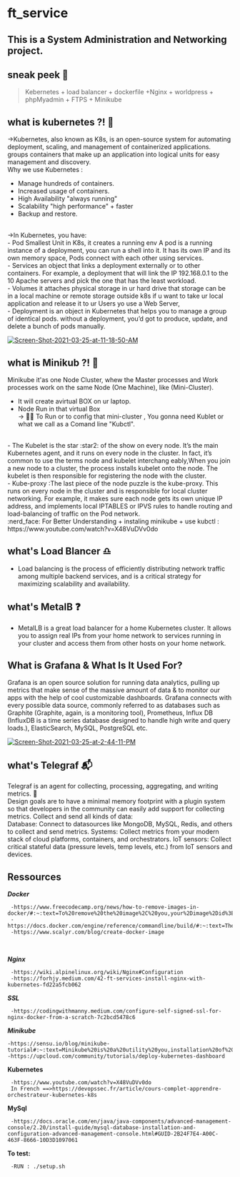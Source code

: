 # ft_service
## This is a System Administration and Networking project.

 ## sneak peek :monocle_face:
  > Kebernetes + load balancer + dockerfile +Nginx + worldpress + phpMyadmin + FTPS + Minikube

 ## what is kubernetes ?! :thinking:
→Kubernetes, also known as K8s, is an open-source system for automating deployment, scaling, and management of containerized applications. groups containers that make up an application into logical units for easy management and discovery.
<br>
Why we use Kubernetes : 
<br>
- Manage hundreds of containers.
- Increased usage of containers.
- High Availability "always running"
- Scalability "high performance" + faster
- Backup and restore.
 <br>
→In Kubernetes, you have:
 <br>
- Pod Smallest Unit in K8s, it creates a running env A pod is a running instance of a deployment, you can run a shell into it. It has its own IP       and its own memory space, Pods connect with each other using services.
 <br>
  - Services an object that links a deployment externally or to other containers. For example, a deployment that will link the IP 192.168.0.1 to the 10 Apache servers and pick the one that has the least workload.
<br>
- Volumes it attaches physical storage in ur hard drive that storage can be in a local machine or remote storage  outside k8s
if u want to take ur local application and release it to ur Users yo use a Web Server,
<br>
- Deployment is an object in Kubernetes that helps you to manage a group of identical pods. without a deployment, you’d got to produce, update, and delete a bunch of pods manually.

<a href="https://ibb.co/QF0PGPN"><img src="https://i.ibb.co/PZkc8ch/Screen-Shot-2021-03-25-at-11-18-50-AM.png" alt="Screen-Shot-2021-03-25-at-11-18-50-AM" border="0"></a>
## what is Minikub ?! :thought_balloon:
Minikube it'as one Node Cluster, whew the Master processes and Work processes work on the same Node (One Machine), like (Mini-Cluster). <br>
- It will create avirtual BOX on ur laptop.
- Node Run in that  virtual Box <br>
-> :running_woman: To Run  or to config that mini-cluster , You gonna need Kublet or what we call as a Comand line "Kubctl".
<br>
- The Kubelet is the star :star2:	 of the show on every node. It’s the main Kubernetes agent, and it runs on every node in the cluster. In fact, it’s common to use the terms node and kubelet interchang eably,When you join a new node to a cluster, the process installs kubelet onto the node. The kubelet is then responsible for registering the node with the cluster.
<br>
 - Kube-proxy :The last piece of the node puzzle is the kube-proxy. This runs on every node in the cluster and is responsible for local cluster networking. For example, it  makes sure each node gets its own unique IP address, and implements local IPTABLES or IPVS rules to handle routing and load-balancing of traffic on the Pod network.
 <br>
  :nerd_face: For Better Understanding + instaling minikube + use kubctl : https://www.youtube.com/watch?v=X48VuDVv0do
 
 ## what's Load Blancer  :libra: 
 - Load balancing is the process of efficiently distributing network traffic among multiple backend services, and is a critical strategy for maximizing scalability and availability.

 ## what's MetalB :question:
 - MetalLB is a great load balancer for a home Kubernetes cluster. It allows you to assign real IPs from your home network to services running in your cluster and access them from other hosts on your home network.
## What is Grafana & What Is It Used For?
Grafana is an open source solution for running data analytics, pulling up metrics that make sense of the massive amount of data & to monitor our apps with the help of cool customizable dashboards.
Grafana connects with every possible data source, commonly referred to as databases such as Graphite (Graphite, again, is a monitoring tool), Prometheus, Influx DB (InfluxDB is a time series database designed to handle high write and query loads.), ElasticSearch, MySQL, PostgreSQL etc.

<a href="https://ibb.co/nzFZPjb"><img src="https://i.ibb.co/qkvXJpd/Screen-Shot-2021-03-25-at-2-44-11-PM.png" alt="Screen-Shot-2021-03-25-at-2-44-11-PM" border="0"></a>

 ## what's Telegraf :mailbox_with_mail:

Telegraf is an agent for collecting, processing, aggregating, and writing metrics. :electric_plug:	
Design goals are to have a minimal memory footprint with a plugin system so that developers in the community can easily add support for collecting metrics.
Collect and send all kinds of data:
<br>
Database: Connect to datasources like MongoDB, MySQL, Redis, and others to collect and send metrics.
Systems: Collect metrics from your modern stack of cloud platforms, containers, and orchestrators.
IoT sensors: Collect critical stateful data (pressure levels, temp levels, etc.) from IoT sensors and devices.


## Ressources

***Docker***
 
     -https://www.freecodecamp.org/news/how-to-remove-images-in-docker/#:~:text=To%20remove%20the%20image%2C%20you,your%2Dimage%2Did%3E%20.
     -https://docs.docker.com/engine/reference/commandline/build/#:~:text=The%20docker%20build%20command%20builds,a%20file%20in%20the%20context.
     -https://www.scalyr.com/blog/create-docker-image
   
  <br>
  
***Nginx***

     -https://wiki.alpinelinux.org/wiki/Nginx#Configuration
     -https://forhjy.medium.com/42-ft-services-install-nginx-with-kubernetes-fd22a5fcb062
        
***SSL***

     -https://codingwithmanny.medium.com/configure-self-signed-ssl-for-nginx-docker-from-a-scratch-7c2bcd5478c6
      
***Minikube*** 

    -https://sensu.io/blog/minikube-tutorial#:~:text=Minikube%20is%20a%20utility%20you,installation%20of%20full%2Dblown%20K8s
    -https://upcloud.com/community/tutorials/deploy-kubernetes-dashboard

**Kubernetes**

     -https://www.youtube.com/watch?v=X48VuDVv0do
     In French ==>https://devopssec.fr/article/cours-complet-apprendre-orchestrateur-kubernetes-k8s
   
**MySql**

     -https://docs.oracle.com/en/java/java-components/advanced-management-console/2.20/install-guide/mysql-database-installation-and-configuration-advanced-management-console.html#GUID-2B24F7E4-A00C-463F-8666-10D3D1097061


**To test:**

     -RUN : ./setup.sh